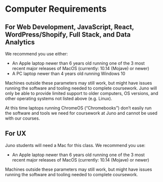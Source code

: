 # Computer Requirements

## For Web Development, JavaScript, React, WordPress/Shopify, Full Stack, and Data Analytics
We recommend you use either:

- An Apple laptop newer than 6 years old running one of the 3 most recent major releases of MacOS (currently: 10.14 (Mojave) or newer)
- A PC laptop newer than 4 years old running Windows 10

Machines outside these parameters may still work, but might have issues running the software and tooling needed to complete coursework. Juno will only be able to provide limited support to older computers, OS versions, and other operating systems not listed above (e.g. Linux). 

At this time laptops running ChromeOS (“Chromebooks”) don’t easily run the software and tools we need for coursework at Juno and cannot be used with our courses.

## For UX
Juno students will need a Mac for this class. We recommend you use:

- An Apple laptop newer than 6 years old running one of the 3 most recent major releases of MacOS (currently: 10.14 (Mojave) or newer)

Machines outside these parameters may still work, but might have issues running the software and tooling needed to complete coursework. 
